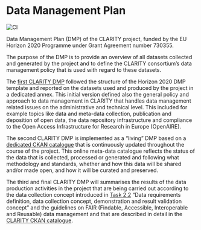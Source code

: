 # Data Management Plan

![CI](https://github.com/clarity-h2020/data-management-plan/workflows/CI/badge.svg)

Data Management Plan (DMP) of the CLARITY project, funded by the EU Horizon 2020 Programme under Grant Agreement number 730355. 

The purpose of the DMP is to provide an overview of all datasets collected and generated by the project and to define the CLARITY consortium’s data management policy that is used with regard to these datasets. 

The [first CLARITY DMP](https://doi.org/10.5281/zenodo.1491532) followed the structure of the Horizon 2020 DMP template and reported on the datasets used and produced by the project in a dedicated annex. This initial version defined also the general policy and approach to data management in CLARITY that handles data management related issues on the administrative and technical level. This included for example topics like data and meta-data collection, publication and deposition of open data, the data repository infrastructure and compliance to the Open Access Infrastructure for Research in Europe (OpenAIRE).

The second CLARITY DMP is implemented as a “living” DMP based on a [dedicated CKAN catalogue](https://ckan.myclimateservice.eu/) that is continuously updated throughout the course of the project. This online meta-data catalogue reflects the status of the data that is collected, processed or generated and following what methodology and standards, whether and how this data will be shared and/or made open, and how it will be curated and preserved. 

The third and final CLARITY DMP will summarises the results of the data production activities in the project that are being carried out according to the data collection concept introduced in [Task 2.2](https://github.com/orgs/clarity-h2020/projects/4) “Data requirements definition, data collection concept, demonstration and result validation concept” and the guidelines on FAIR (Findable, Accessible, Interoperable and Reusable) data management and that are described in detail in the [CLARITY CKAN catalogue](https://ckan.myclimateservice.eu/).

